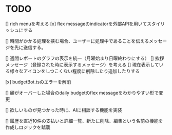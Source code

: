 # TODO

[] rich menuを考える
[x] flex messageのindicatorを外部APIを用いてスタイリッシュにする

[] 時間がかかる処理を挟む場合、ユーザーに処理中であることを伝えるメッセージを先に送信する。

[] 週間レポートのグラフの表示を統一（月曜始まり日曜終わりにする）
[] 挨拶メッセージ（登録された時に表示するメッセージ）を考える
[] 現在表示している様々なアイコンをしつこくない程度に削除したり追加したりする





[x] budgetBot.tsのエラーを解消

[] 額がオーバーした場合のdaily budgetのflex messageをわかりやすい形で変更

[] 欲しいものが見つかった時に、AIに相談する機能を実装

[] 履歴を直近10件の支払いと詳細一覧、新たに削除、編集という名前の機能を作成しロジックを踏襲